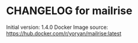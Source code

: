CHANGELOG for mailrise
===================

Initial version: 1.4.0
Docker Image source: https://hub.docker.com/r/yoryan/mailrise:latest

